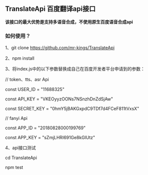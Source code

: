 ## TranslateApi 百度翻译api接口

**该接口的最大优势是支持多语音合成，不使用原生百度语音合成api**

### 如何使用？

1、git clone https://github.com/mr-kings/TranslateApi

2、npm install

3、将index.js中的以下参数替换成自己在百度开发者平台申请到的参数：

// token、tts、asr Api

const USER_ID = "11688325"

const API_KEY = "VKEOyyzOONs7NSnzhDnZdSjAw"

const SECRET_KEY = "0hmY5jBAKGxpdC9TDf7d4FCeF811tVxsX"

// fanyi Api

const APP_ID = "20180828000199769"

const APP_KEY = "sZmjLHRI691Ge8kGIUtz"

4、api接口测试

cd TranslateApi

npm test
